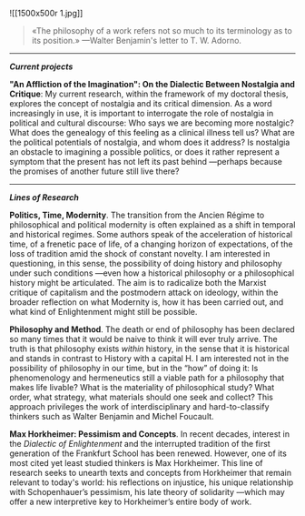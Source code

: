 ![[1500x500r 1.jpg]]

>«The philosophy of a work refers not so much to its terminology as to its position.»
>—Walter Benjamin's letter to T. W. Adorno.

- - -

***Current projects***

**"An Affliction of the Imagination": On the Dialectic Between Nostalgia and Critique**: My current research, within the framework of my doctoral thesis, explores the concept of nostalgia and its critical dimension. As a word increasingly in use, it is important to interrogate the role of nostalgia in political and cultural discourse: Who says we are becoming more nostalgic? What does the genealogy of this feeling as a clinical illness tell us? What are the political potentials of nostalgia, and whom does it address? Is nostalgia an obstacle to imagining a possible politics, or does it rather represent a symptom that the present has not left its past behind —perhaps because the promises of another future still live there?

- - -

***Lines of Research***

**Politics, Time, Modernity**. The transition from the Ancien Régime to philosophical and political modernity is often explained as a shift in temporal and historical regimes. Some authors speak of the acceleration of historical time, of a frenetic pace of life, of a changing horizon of expectations, of the loss of tradition amid the shock of constant novelty. I am interested in questioning, in this sense, the possibility of doing history and philosophy under such conditions —even how a historical philosophy or a philosophical history might be articulated. The aim is to radicalize both the Marxist critique of capitalism and the postmodern attack on ideology, within the broader reflection on what Modernity is, how it has been carried out, and what kind of Enlightenment might still be possible.

**Philosophy and Method**. The death or end of philosophy has been declared so many times that it would be naive to think it will ever truly arrive. The truth is that philosophy exists _within_ history, in the sense that it is historical and stands in contrast to History with a capital H. I am interested not in the possibility of philosophy in our time, but in the “how” of doing it: Is phenomenology and hermeneutics still a viable path for a philosophy that makes life livable? What is the materiality of philosophical study? What order, what strategy, what materials should one seek and collect? This approach privileges the work of interdisciplinary and hard-to-classify thinkers such as Walter Benjamin and Michel Foucault.

**Max Horkheimer: Pessimism and Concepts**. In recent decades, interest in the _Dialectic of Enlightenment_ and the interrupted tradition of the first generation of the Frankfurt School has been renewed. However, one of its most cited yet least studied thinkers is Max Horkheimer. This line of research seeks to unearth texts and concepts from Horkheimer that remain relevant to today's world: his reflections on injustice, his unique relationship with Schopenhauer’s pessimism, his late theory of solidarity —which may offer a new interpretive key to Horkheimer’s entire body of work.